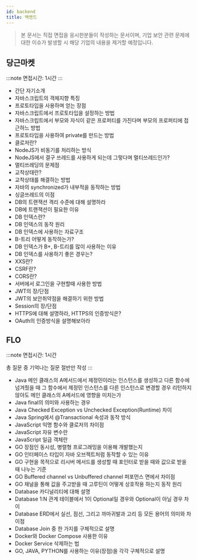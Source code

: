 ```yaml
---
id: backend
title: 백엔드
---
```


> 본 문서는 직접 면접을 응시한분들이 작성하는 문서이며, 기업 보안 관련 문제에 대한 이슈가 발생할 시 해당 기업의 내용을 제거할 예정입니다.

## 당근마켓

:::note
면접시간: 1시간
:::

- 간단 자기소개
- 자바스크립트의 객체지향 특징
- 프로토타입을 사용하며 얻는 장점
- 자바스크립트에서 프로토타입을 설정하는 방법
- 자바스크립트에서 부모와 자식이 같은 프로퍼티를 가진다며 부모의 프로퍼티에 접근하느 방법
- 프로토타입을 사용하여 private를 만드는 방법
- 클로저란?
- NodeJS가 비동기를 처리하는 방식
- NodeJS에서 결구 쓰레드를 사용하게 되는데 그렇다며 멀티쓰레드인가?
- 멀티쓰레딩의 문제점
- 교착상태란?
- 교착상태를 해결하는 방법
- 자바의 synchronized가 내부적을 동작하는 방법
- 싱글쓰레드의 이점
- DB의 트랜잭션 격리 수준에 대해 설명하라
- DB에 트랜잭션이 필요한 이유
- DB 인덱스란?
- DB 인덱스의 동작 원리
- DB 인덱스에 사용하는 자료구조
- B-트리 어떻게 동작하는가?
- DB 인덱스가 B+, B-트리를 많이 사용하는 이유
- DB 인덱스를 사용하기 좋은 경우는?
- XXS란?
- CSRF란?
- CORS란?
- 서버에서 로그인을 구현할때 사용한 방법
- JWT의 장/단점
- JWT의 보안취약점을 해결하기 위한 방법
- Session의 장/단점
- HTTPS에 대해 설명하라, HTTPS의 인증방식은?
- OAuth의 인증방식을 설명해보아라

## FLO

:::note
면접시간: 1시간

총 질문 중 기억나는 질문 절반만 작성
:::

- Java 메인 클래스의 A메서드에서 제정민이라는 인스턴스를 생성하고 다른 함수에 넘겨줬을 때 그 함수에서 제정민 인스턴스를 다른 인스턴스로 변경할 경우 리턴하지 않아도 메인 클래스의 A메서드에 영향을 미치는가
- Java final의 의미와 사용하는 경우
- Java Checked Exception vs Unchecked Exception(Runtime) 차이
- Java Spring에서 @Transactional 속성과 동작 방식
- JavaScript 익명 함수와 클로저의 차이점
- JavaScript 자유 변수란
- JavaScript 일급 객체란
- GO 장점인 동시성, 병렬형 프로그래밍을 이용해 개발했는지
- GO 인터페이스 타입이 자바 오브젝트처럼 동작할 수 있는 이유
- GO 구현을 목적으로 리시버 메서드를 생성할 때 포인터로 받을 때와 값으로 받을 때 나누는 기준
- GO Buffered channel vs Unbuffered channel 퍼포먼스 면에서 차이점
- GO 채널을 통해 값을 주고받을 때 고루틴이 어떻게 상호작용 하는지 동작 원리 
- Database 카디널리티에 대해 설명
- Database 1:N 관계 테이블에서 1이 Optional일 경우와 Optional이 아닐 경우 차이
- Database ERD에서 실선, 점선, 그리고 까마귀발과 고리 등 모든 용어의 의미와 차이점
- Database Join 중 한 가지를 구체적으로 설명 
- Docker와 Docker Compose 사용한 이유
- Docker Service 삭제하는 법
- GO, JAVA, PYTHON를 사용하는 이유(장점)을 각각 구체적으로 설명
